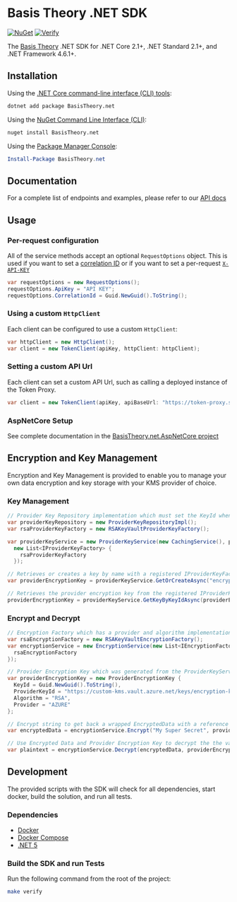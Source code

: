 # Basis Theory .NET SDK

[![NuGet](https://img.shields.io/nuget/v/basistheory.net.svg)](https://www.nuget.org/packages/BasisTheory.net/)
[![Verify](https://github.com/Basis-Theory/basistheory-dotnet/actions/workflows/verify.yml/badge.svg)](https://github.com/Basis-Theory/basistheory-dotnet/actions/workflows/verify.yml)

The [Basis Theory](https://basistheory.com/) .NET SDK for .NET Core 2.1+, .NET Standard 2.1+, and .NET Framework 4.6.1+.

## Installation

Using the [.NET Core command-line interface (CLI) tools](https://docs.microsoft.com/en-us/dotnet/core/tools/):

```sh
dotnet add package BasisTheory.net
```

Using the [NuGet Command Line Interface (CLI)](https://docs.microsoft.com/en-us/nuget/tools/nuget-exe-cli-reference):

```sh
nuget install BasisTheory.net
```

Using the [Package Manager Console](https://docs.microsoft.com/en-us/nuget/tools/package-manager-console):

```powershell
Install-Package BasisTheory.net
```

## Documentation

For a complete list of endpoints and examples, please refer to our [API docs](https://docs.basistheory.com/api-reference/?csharp#introduction)

## Usage

### Per-request configuration

All of the service methods accept an optional `RequestOptions` object. This is
used if you want to set a [correlation ID](https://docs.basistheory.com/api-reference/?csharp#request-correlation) or if you want to set a per-request [`X-API-KEY`](https://docs.basistheory.com/api-reference/?csharp#authentication)

```csharp
var requestOptions = new RequestOptions();
requestOptions.ApiKey = "API KEY";
requestOptions.CorrelationId = Guid.NewGuid().ToString();
```

### Using a custom `HttpClient`

Each client can be configured to use a custom `HttpClient`:

```csharp
var httpClient = new HttpClient();
var client = new TokenClient(apiKey, httpClient: httpClient);
```

### Setting a custom API Url

Each client can set a custom API Url, such as calling a deployed instance of the Token Proxy.

```csharp
var client = new TokenClient(apiKey, apiBaseUrl: "https://token-proxy.somedomain.com");
```

### AspNetCore Setup

See complete documentation in the [BasisTheory.net.AspNetCore project](https://github.com/Basis-Theory/basistheory-dotnet/tree/master/src/BasisTheory.net.AspNetCore)

## Encryption and Key Management

Encryption and Key Management is provided to enable you to manage your own data encryption and key storage with your KMS provider of choice.

### Key Management

```csharp
// Provider Key Repository implementation which must set the KeyId when saving the generated ProviderEncryptionKey
var providerKeyRepository = new ProviderKeyRepositoryImpl();
var rsaProviderKeyFactory = new RSAKeyVaultProviderKeyFactory();

var providerKeyService = new ProviderKeyService(new CachingService(), providerKeyRepository, 
  new List<IProviderKeyFactory> { 
    rsaProviderKeyFactory 
  });

// Retrieves or creates a key by name with a registered IProviderKeyFactory for the provided provider and algorithm
var providerEncryptionKey = providerKeyService.GetOrCreateAsync("encryption-key", "AZURE", "RSA");

// Retrieves the provider encryption key from the registered IProviderKeyRepository by KeyId
providerEncryptionKey = providerKeyService.GetKeyByKeyIdAsync(providerEncryptionKey.KeyId);
```

### Encrypt and Decrypt

```csharp
// Encryption Factory which has a provider and algorithm implementation for the ProviderEncryptionKey
var rsaEncryptionFactory = new RSAKeyVaultEncryptionFactory();
var encryptionService = new EncryptionService(new List<IEncryptionFactory> { 
  rsaEncryptionFactory 
});

// Provider Encryption Key which was generated from the ProviderKeyService
var providerEncryptionKey = new ProviderEncryptionKey {
  KeyId = Guid.NewGuid().ToString(),
  ProviderKeyId = "https://custom-kms.vault.azure.net/keys/encryption-key/809b10a3cedb83e83bbaeb5e8c762fab",
  Algorithm = "RSA",
  Provider = "AZURE"
};

// Encrypt string to get back a wrapped EncryptedData with a reference to the ProvderEncryptionKey
var encryptedData = encryptionService.Encrypt("My Super Secret", providerEncryptionKey);

// Use Encrypted Data and Provider Encryption Key to decrypt the the value and get back the original plaintext
var plaintext = encryptionService.Decrypt(encryptedData, providerEncryptionKey);
```

## Development

The provided scripts with the SDK will check for all dependencies, start docker, build the solution, and run all tests.

### Dependencies
- [Docker](https://www.docker.com/products/docker-desktop)
- [Docker Compose](https://www.docker.com/products/docker-desktop)
- [.NET 5](https://dotnet.microsoft.com/download/dotnet/5.0)

### Build the SDK and run Tests

Run the following command from the root of the project:

```sh
make verify
```
